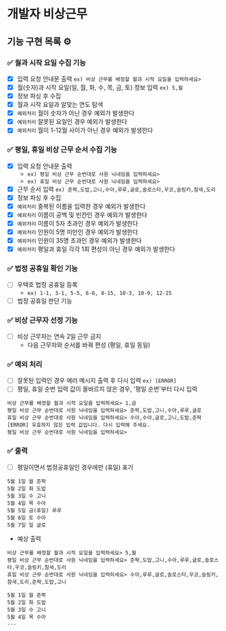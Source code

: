 # 개발자 비상근무

## 기능 구현 목록 ⚙️

### ✅ 월과 시작 요일 수집 기능
- [x] 입력 요청 안내문 출력 `ex) 비상 근무를 배정할 월과 시작 요일을 입력하세요>`
- [x] 월(숫자)과 시작 요일(일, 월, 화, 수, 목, 금, 토) 정보 입력 `ex) 5,월`
- [x] 정보 파싱 후 수집
- [x] 월과 시작 요일과 알맞는 연도 탐색
- [x] `예외처리` 월이 숫자가 아닌 경우 예외가 발생한다
- [x] `예외처리` 잘못된 요일인 경우 예외가 발생한다
- [x] `예외처리` 월이 1-12월 사이가 아닌 경우 예외가 발생한다

### ✅ 평일, 휴일 비상 근무 순서 수집 기능
- [x] 입력 요청 안내문 출력
    - `ex) 평일 비상 근무 순번대로 사원 닉네임을 입력하세요>`
    - `ex) 휴일 비상 근무 순번대로 사원 닉네임을 입력하세요>`
- [x] 근무 순서 입력 `ex) 준팍,도밥,고니,수아,루루,글로,솔로스타,우코,슬링키,참새,도리`
- [x] 정보 파싱 후 수집
- [x] `예외처리` 중복된 이름을 입력한 경우 예외가 발생한다
- [x] `예외처리` 이름이 공백 및 빈칸인 경우 예외가 발생한다
- [x] `예외처리` 이름이 5자 초과인 경우 예외가 발생한다
- [x] `예외처리` 인원이 5명 미만인 경우 예외가 발생한다
- [x] `예외처리` 인원이 35명 초과인 경우 예외가 발생한다
- [x] `예외처리` 평일과 휴일 각각 1회 편성이 아닌 경우 예외가 발생한다

### ✅ 법정 공휴일 확인 기능
- [ ] 우택호 법정 공휴일 등록
    - `ex) 1-1, 3-1, 5-5, 6-6, 8-15, 10-3, 10-9, 12-25`
- [ ] 법정 공휴일 판단 기능

### ✅ 비상 근무자 선정 기능
- [ ] 비상 근무자는 연속 2일 근무 금지
    - 다음 근무자와 순서를 바꿔 편성 (평일, 휴일 동일)

### ✅ 예외 처리
- [ ] 잘못된 입력인 경우 에러 메시지 출력 후 다시 입력 `ex) [ERROR]`
- [ ] 평일, 휴일 순번 입력 값이 올바르지 않은 경우, '평일 순번'부터 다시 입력
```
비상 근무를 배정할 월과 시작 요일을 입력하세요> 1,금
평일 비상 근무 순번대로 사원 닉네임을 입력하세요> 준팍,도밥,고니,수아,루루,글로
휴일 비상 근무 순번대로 사원 닉네임을 입력하세요> 수아,수아,글로,고니,도밥,준팍
[ERROR] 유효하지 않은 입력 값입니다. 다시 입력해 주세요.
평일 비상 근무 순번대로 사원 닉네임을 입력하세요>
```

### ✅ 출력
- [ ] 평일이면서 법정공휴일인 경우에만 (휴일) 표기
```
5월 1일 월 준팍
5월 2일 화 도밥
5월 3일 수 고니
5월 4일 목 수아
5월 5일 금(휴일) 루루
5월 6일 토 수아
5월 7일 일 글로
```

- 예상 출력
```
비상 근무를 배정할 월과 시작 요일을 입력하세요> 5,월
평일 비상 근무 순번대로 사원 닉네임을 입력하세요> 준팍,도밥,고니,수아,루루,글로,솔로스타,우코,슬링키,참새,도리
휴일 비상 근무 순번대로 사원 닉네임을 입력하세요> 수아,루루,글로,솔로스타,우코,슬링키,참새,도리,준팍,도밥,고니

5월 1일 월 준팍
5월 2일 화 도밥
5월 3일 수 고니
5월 4일 목 수아
...
```